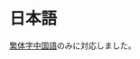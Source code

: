 # 日本語

[繁体字中国語](https://github-com.translate.goog/CatPalmServer/Wiki/tree/master/zh_tw?_x_tr_sl=zh-TW&_x_tr_tl=ja)のみに対応しました。